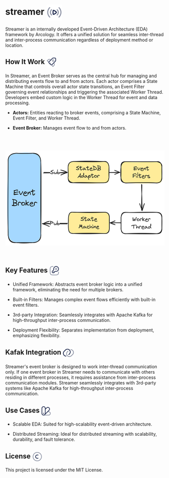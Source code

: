 <h1> streamer <img align="center" height="50" src="./img/play-stream.svg">  </h1>

Streamer is an internally developed Event-Driven Architecture (EDA) framework by Arcology. It offers a unified solution for seamless inter-thread and inter-process communication regardless of deployment method or location. 

<h2> How It Work  <img align="center" height="32" src="./img/rocket.svg">  </h2>

In Streamer, an Event Broker serves as the central hub for managing and distributing events flow to and from actors. Each actor comprises a State Machine that controls overall actor state transitions, an Event Filter governing event relationships and triggering the associated Worker Thread. Developers embed custom logic in the Worker Thread for event and data processing. 

- **Actors:** Entities reacting to broker events, comprising a State Machine, Event Filter, and Worker Thread.

- **Event Broker:** Manages event flow to and from actors.
<br />
<br />

<p align="center">
<img src="./img/broker-actor.png" alt="multi evms" height="300">
</p>

<br />

<h2> Key Features <img align="center" height="32" src="./img/key.svg">  </h2>

- Unified Framework: Abstracts event broker logic into a unified framework, eliminating the need for multiple brokers.

- Built-in Filters: Manages complex event flows efficiently with built-in event filters.

- 3rd-party Integration: Seamlessly integrates with Apache Kafka for high-throughput inter-process communication.

- Deployment Flexibility: Separates implementation from deployment, emphasizing flexibility.

<h2> Kafak Integration  <img align="center" height="35" src="./img/link-round.svg">  </h2>

Streamer's event broker is designed to work inter-thread communication only. If one event broker in Streamer needs to communicate with others residing in different processes, it requires assistance from inter-process communication modules. Streamer seamlessly integrates with 3rd-party systems like Apache Kafka for high-throughput inter-process communication.


<h2> Use Cases <img align="center" height="32" src="./img/palette.svg">  </h2>

- Scalable EDA: Suited for high-scalability event-driven architecture.

- Distributed Streaming: Ideal for distributed streaming with scalability, durability, and fault tolerance.


<h2> License <img align="center" height="32" src="./img/copyright.svg">  </h2>
This project is licensed under the MIT License.


